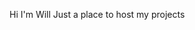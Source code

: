 Hi I'm Will
Just a place to host my projects

<!---
spectrumstrike/spectrumstrike is a ✨ special ✨ repository because its `README.md` (this file) appears on your GitHub profile.
You can click the Preview link to take a look at your changes.
--->
